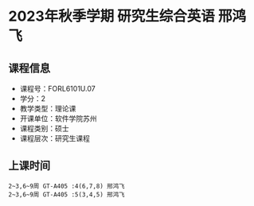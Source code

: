 # 2023年秋季学期 研究生综合英语 邢鸿飞






## 课程信息

- 课程号：FORL6101U.07
- 学分：2
- 教学类型：理论课
- 开课单位：软件学院苏州
- 课程类别：硕士
- 课程层次：研究生课程

## 上课时间

```
2~3,6~9周 GT-A405 :4(6,7,8) 邢鸿飞
2~3,6~9周 GT-A405 :5(3,4,5) 邢鸿飞
```


